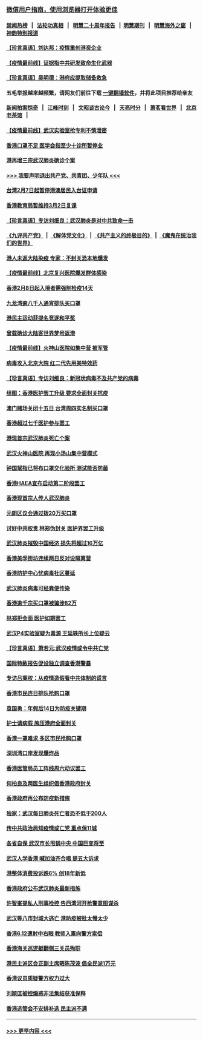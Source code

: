 ### [微信用户指南，使用浏览器打开体验更佳](https://github.com/gfw-breaker/banned-news1/blob/master/indexes/wechat-guide.md?t=0)
#### [禁闻热榜](热点新闻.md?t=0)  &nbsp;&nbsp;|&nbsp;&nbsp; [法轮功真相](https://github.com/gfw-breaker/truth/blob/master/README.md?t=0) &nbsp;&nbsp;|&nbsp;&nbsp; [明慧二十周年报告](https://github.com/gfw-breaker/mh-reports/blob/master/README.md?t=0) &nbsp;&nbsp;|&nbsp;&nbsp;[明慧期刊](https://github.com/gfw-breaker/mh-qikan) &nbsp;&nbsp;|&nbsp;&nbsp; [明慧海外之窗](https://github.com/gfw-breaker/mh-news/blob/master/README.md?t=0) &nbsp;&nbsp;|&nbsp;&nbsp; [神韵特别报道](https://github.com/gfw-breaker/mh-news/blob/master/shenyun.md?t=0)
#### [【珍言真语】刘达邦：疫情重创港资企业](../pages/nsc415/n11854274.md?t=02090733) 
#### [【疫情最前线】证据指中共研发致命生化武器](../pages/nsc415/n11853087.md?t=02090733) 
#### [【珍言真语】吴明德：港府应提取储备救急](../pages/nsc415/n11852734.md?t=02090733) 
#### 五毛举报越来越频繁，请网友们前往下载 [一键翻墙软件](https://github.com/gfw-breaker/ssr-accounts)，并将此项目推荐给亲友
#### [新闻拍案惊奇](https://github.com/gfw-breaker/banned-news1/blob/master/pages/link4.md) &nbsp;&nbsp;|&nbsp;&nbsp; [江峰时刻](https://github.com/gfw-breaker/banned-news1/blob/master/pages/link4.md) &nbsp;&nbsp;|&nbsp;&nbsp; [文昭谈古论今](https://github.com/gfw-breaker/banned-news1/blob/master/pages/link4.md) &nbsp;&nbsp;|&nbsp;&nbsp; [天亮时分](https://github.com/gfw-breaker/banned-news1/blob/master/pages/link4.md) &nbsp;&nbsp;|&nbsp;&nbsp; [萧茗看世界](https://github.com/gfw-breaker/banned-news1/blob/master/pages/link4.md) &nbsp;&nbsp;|&nbsp;&nbsp; [北京老茶馆](https://github.com/gfw-breaker/banned-news1/blob/master/pages/link4.md) &nbsp;&nbsp;|&nbsp;&nbsp; 
#### [【疫情最前线】武汉实验室抢专利不慎泄密](../pages/nsc415/n11850310.md?t=02090733) 
#### [香港口罩不足 医学会指至少十诊所暂停业](../pages/nsc415/n11850301.md?t=02090733) 
#### [港再增三宗武汉肺炎确诊个案](../pages/nsc415/n11850328.md?t=02090733) 
#### [>>> 我要声明退出共产党、共青团、少年队 <<<](https://github.com/begood0513/goodnews/blob/master/quit/letter.md) 
#### [台湾2月7日起暂停港澳居民入台证申请](../pages/nsc415/n11850304.md?t=02090733) 
#### [香港教育局暂维持3月2日复课](../pages/nsc415/n11850260.md?t=02090733) 
#### [【珍言真语】专访刘细良：武汉肺炎是对中共致命一击](../pages/nsc415/n11849934.md?t=02090733) 
#### [《九评共产党》](https://github.com/begood0513/9ping.md/blob/master/README.md) &nbsp;|&nbsp; [《解体党文化》](../../../../jtdwh.md/blob/master/README.md)  &nbsp;|&nbsp; [《共产主义的终极目的》](../../../../gczydzjmd.md/blob/master/README.md) &nbsp;|&nbsp; [《魔鬼在统治我们的世界》](../../../../mgztzwmdsj.md/blob/master/README.md) 
#### [港人未返大陆染疫 专家：不封关恐本地爆发](../pages/nsc415/n11848021.md?t=02090733) 
#### [【疫情最前线】北京复兴医院爆发群体感染](../pages/nsc415/n11847626.md?t=02090733) 
#### [香港2月8日起入境者需强制检疫14天](../pages/nsc415/n11847658.md?t=02090733) 
#### [九龙湾逾八千人通宵排队买口罩](../pages/nsc415/n11847647.md?t=02090733) 
#### [港民主运动获提名竞逐和平奖](../pages/nsc415/n11847633.md?t=02090733) 
#### [曾载确诊大陆客世界梦号返港](../pages/nsc415/n11847608.md?t=02090733) 
#### [【疫情最前线】火神山医院如集中营 被军管](../pages/nsc415/n11847524.md?t=02090733) 
#### [病毒攻入北京大院 红二代先用美特效药](../pages/nsc415/n11847427.md?t=02090733) 
#### [【珍言真语】专访刘细良：新冠状病毒不及共产党的病毒](../pages/nsc415/n11847164.md?t=02090733) 
#### [组图：香港医护罢工升级 要求全面封关抗疫](../pages/nsc415/n11844107.md?t=02090733) 
#### [澳门赌场关闭十五日 台湾周四实名制买口罩](../pages/nsc415/n11845083.md?t=02090733) 
#### [香港超过七千医护参与罢工](../pages/nsc415/n11845051.md?t=02090733) 
#### [港现首宗武汉肺炎死亡个案](../pages/nsc415/n11844998.md?t=02090733) 
#### [武汉火神山医院 再现小汤山集中营模式](../pages/nsc415/n11844763.md?t=02090733) 
#### [钟国斌指已将布口罩交化验所 测试能否防菌](../pages/nsc415/n11842783.md?t=02090733) 
#### [香港HAEA宣布启动第二阶段罢工](../pages/nsc415/n11842723.md?t=02090733) 
#### [香港现首宗人传人武汉肺炎](../pages/nsc415/n11842766.md?t=02090733) 
#### [元朗区议会通过拨20万买口罩](../pages/nsc415/n11842754.md?t=02090733) 
#### [讨好中共权贵 林郑伪封关 医护界罢工升级](../pages/nsc415/n11842359.md?t=02090733) 
#### [武汉肺炎摧毁中国经济 损失将超过16万亿](../pages/nsc415/n11839723.md?t=02090733) 
#### [香港美孚街坊连续两日反对设隔离营](../pages/nsc415/n11839962.md?t=02090733) 
#### [香港防护中心忧病毒社区蔓延](../pages/nsc415/n11839933.md?t=02090733) 
#### [武汉肺炎病毒可经粪便传染](../pages/nsc415/n11839939.md?t=02090733) 
#### [香港逾千宗买口罩被骗涉82万](../pages/nsc415/n11839914.md?t=02090733) 
#### [林郑拒会面 医护如期罢工](../pages/nsc415/n11839892.md?t=02090733) 
#### [武汉P4实验室疑为毒源 王延轶所长上位疑云](../pages/nsc415/n11835543.md?t=02090733) 
#### [【珍言真语】萧若元:武汉疫情或令中共亡党](../pages/nsc415/n11829394.md?t=02090733) 
#### [国际特赦报告促设独立调查香港警暴](../pages/nsc415/n11833845.md?t=02090733) 
#### [专访吕秉权：从疫情造假看中共体制的谎言](../pages/nsc415/n11833813.md?t=02090733) 
#### [香港市民连日排队抢购口罩](../pages/nsc415/n11833794.md?t=02090733) 
#### [袁国勇：年假后14日为防疫关键期](../pages/nsc415/n11831088.md?t=02090733) 
#### [护士请病假 施压港府全面封关](../pages/nsc415/n11831030.md?t=02090733) 
#### [香港一罩难求 多区市民抢购口罩](../pages/nsc415/n11831002.md?t=02090733) 
#### [深圳湾口岸发现爆炸品](../pages/nsc415/n11828802.md?t=02090733) 
#### [香港医管局员工阵线周六动议罢工](../pages/nsc415/n11828762.md?t=02090733) 
#### [何柏良及两医生组织倡香港政府封关](../pages/nsc415/n11828749.md?t=02090733) 
#### [香港政府再公布防疫新措施](../pages/nsc415/n11828716.md?t=02090733) 
#### [独家：武汉每日肺炎死亡者恐不低于200人](../pages/nsc415/n11828240.md?t=02090733) 
#### [传中共政治局知疫情或亡党 重点保11城](../pages/nsc415/n11828145.md?t=02090733) 
#### [各省自保 武汉市长甩锅中央 中国巨变将至](../pages/nsc415/n11828021.md?t=02090733) 
#### [武汉人学香港 喊加油齐合唱 提五大诉求](../pages/nsc415/n11827046.md?t=02090733) 
#### [港整体消费投诉跌6% 创18年新低](../pages/nsc415/n11817280.md?t=02090733) 
#### [香港政府公布武汉肺炎最新措施](../pages/nsc415/n11817152.md?t=02090733) 
#### [许智峯提私人刑事检控 告西湾河开枪警意图谋杀](../pages/nsc415/n11817132.md?t=02090733) 
#### [武汉等八市封城大逃亡 港防疫被批太慢太少](../pages/nsc415/n11817058.md?t=02090733) 
#### [香港6.12遭射中右眼 教师入禀向警方索偿](../pages/nsc415/n11814678.md?t=02090733) 
#### [香港海关巡逻艇翻侧三关员殉职](../pages/nsc415/n11814604.md?t=02090733) 
#### [港民主派区会正副主席晤陈茂波 倡全民派1万元](../pages/nsc415/n11814582.md?t=02090733) 
#### [香港议员质疑警方权力过大](../pages/nsc415/n11814560.md?t=02090733) 
#### [刘颕匡被控煽惑非法集结获准保释](../pages/nsc415/n11811727.md?t=02090733) 
#### [香港选管会不安排补选 民主派不满](../pages/nsc415/n11811691.md?t=02090733) 

----
#### [ >>> 更早内容 <<< ](../indexes/nsc415-earlier.md)
